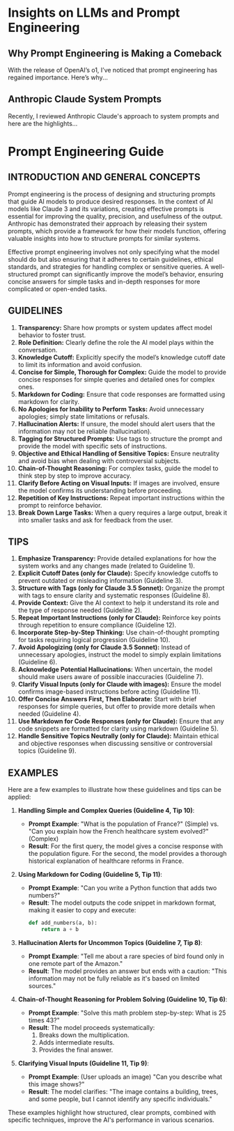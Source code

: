 # Insights on LLMs and Prompt Engineering

## Why Prompt Engineering is Making a Comeback
With the release of OpenAI’s o1, I’ve noticed that prompt engineering has regained importance. Here’s why...

## Anthropic Claude System Prompts
Recently, I reviewed Anthropic Claude's approach to system prompts and here are the highlights...

# Prompt Engineering Guide

## INTRODUCTION AND GENERAL CONCEPTS
Prompt engineering is the process of designing and structuring prompts that guide AI models to produce desired responses. In the context of AI models like Claude 3 and its variations, creating effective prompts is essential for improving the quality, precision, and usefulness of the output. Anthropic has demonstrated their approach by releasing their system prompts, which provide a framework for how their models function, offering valuable insights into how to structure prompts for similar systems.

Effective prompt engineering involves not only specifying what the model should do but also ensuring that it adheres to certain guidelines, ethical standards, and strategies for handling complex or sensitive queries. A well-structured prompt can significantly improve the model’s behavior, ensuring concise answers for simple tasks and in-depth responses for more complicated or open-ended tasks.

## GUIDELINES
1. **Transparency:** Share how prompts or system updates affect model behavior to foster trust.
2. **Role Definition:** Clearly define the role the AI model plays within the conversation.
3. **Knowledge Cutoff:** Explicitly specify the model’s knowledge cutoff date to limit its information and avoid confusion.
4. **Concise for Simple, Thorough for Complex:** Guide the model to provide concise responses for simple queries and detailed ones for complex ones.
5. **Markdown for Coding:** Ensure that code responses are formatted using markdown for clarity.
6. **No Apologies for Inability to Perform Tasks:** Avoid unnecessary apologies; simply state limitations or refusals.
7. **Hallucination Alerts:** If unsure, the model should alert users that the information may not be reliable (hallucination).
8. **Tagging for Structured Prompts:** Use tags to structure the prompt and provide the model with specific sets of instructions.
9. **Objective and Ethical Handling of Sensitive Topics:** Ensure neutrality and avoid bias when dealing with controversial subjects.
10. **Chain-of-Thought Reasoning:** For complex tasks, guide the model to think step by step to improve accuracy.
11. **Clarify Before Acting on Visual Inputs:** If images are involved, ensure the model confirms its understanding before proceeding.
12. **Repetition of Key Instructions:** Repeat important instructions within the prompt to reinforce behavior.
13. **Break Down Large Tasks:** When a query requires a large output, break it into smaller tasks and ask for feedback from the user.

## TIPS
1. **Emphasize Transparency:** Provide detailed explanations for how the system works and any changes made (related to Guideline 1).
2. **Explicit Cutoff Dates (only for Claude):** Specify knowledge cutoffs to prevent outdated or misleading information (Guideline 3).
3. **Structure with Tags (only for Claude 3.5 Sonnet):** Organize the prompt with tags to ensure clarity and systematic responses (Guideline 8).
4. **Provide Context:** Give the AI context to help it understand its role and the type of response needed (Guideline 2).
5. **Repeat Important Instructions (only for Claude):** Reinforce key points through repetition to ensure compliance (Guideline 12).
6. **Incorporate Step-by-Step Thinking:** Use chain-of-thought prompting for tasks requiring logical progression (Guideline 10).
7. **Avoid Apologizing (only for Claude 3.5 Sonnet):** Instead of unnecessary apologies, instruct the model to simply explain limitations (Guideline 6).
8. **Acknowledge Potential Hallucinations:** When uncertain, the model should make users aware of possible inaccuracies (Guideline 7).
9. **Clarify Visual Inputs (only for Claude with images):** Ensure the model confirms image-based instructions before acting (Guideline 11).
10. **Offer Concise Answers First, Then Elaborate:** Start with brief responses for simple queries, but offer to provide more details when needed (Guideline 4).
11. **Use Markdown for Code Responses (only for Claude):** Ensure that any code snippets are formatted for clarity using markdown (Guideline 5).
12. **Handle Sensitive Topics Neutrally (only for Claude):** Maintain ethical and objective responses when discussing sensitive or controversial topics (Guideline 9).

## EXAMPLES
Here are a few examples to illustrate how these guidelines and tips can be applied:

1. **Handling Simple and Complex Queries (Guideline 4, Tip 10)**:
   - **Prompt Example**: "What is the population of France?" (Simple) vs. "Can you explain how the French healthcare system evolved?" (Complex)
   - **Result**: For the first query, the model gives a concise response with the population figure. For the second, the model provides a thorough historical explanation of healthcare reforms in France.

2. **Using Markdown for Coding (Guideline 5, Tip 11)**:
   - **Prompt Example**: "Can you write a Python function that adds two numbers?"
   - **Result**: The model outputs the code snippet in markdown format, making it easier to copy and execute:
     ```python
     def add_numbers(a, b):
         return a + b
     ```

3. **Hallucination Alerts for Uncommon Topics (Guideline 7, Tip 8)**:
   - **Prompt Example**: "Tell me about a rare species of bird found only in one remote part of the Amazon."
   - **Result**: The model provides an answer but ends with a caution: "This information may not be fully reliable as it's based on limited sources."

4. **Chain-of-Thought Reasoning for Problem Solving (Guideline 10, Tip 6)**:
   - **Prompt Example**: "Solve this math problem step-by-step: What is 25 times 43?"
   - **Result**: The model proceeds systematically:
     1. Breaks down the multiplication.
     2. Adds intermediate results.
     3. Provides the final answer.

5. **Clarifying Visual Inputs (Guideline 11, Tip 9)**:
   - **Prompt Example**: (User uploads an image) "Can you describe what this image shows?"
   - **Result**: The model clarifies: "The image contains a building, trees, and some people, but I cannot identify any specific individuals."

These examples highlight how structured, clear prompts, combined with specific techniques, improve the AI's performance in various scenarios.
